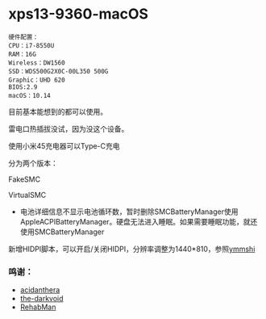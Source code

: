 # xps13-9360-macOS
```
硬件配置：
CPU：i7-8550U
RAM：16G
Wireless：DW1560
SSD：WDS500G2X0C-00L350 500G
Graphic：UHD 620
BIOS:2.9
macOS：10.14
```

目前基本能想到的都可以使用。

雷电口热插拔没试，因为没这个设备。

使用小米45充电器可以Type-C充电

分为两个版本：

FakeSMC

VirtualSMC
- 电池详细信息不显示电池循环数，暂时删除SMCBatteryManager使用AppleACPIBatteryManager。硬盘无法进入睡眠。如果需要睡眠功能，就还使用SMCBatteryManager

新增HIDPI脚本，可以开启/关闭HIDPI，分辨率调整为1440*810，参照[ymmshi](https://github.com/ymmshi/XPS-9360)

### 鸣谢：

- [acidanthera](https://github.com/acidanthera)
- [the-darkvoid](https://github.com/the-darkvoid/XPS9360-macOS)
- [RehabMan](https://bitbucket.org/RehabMan)
